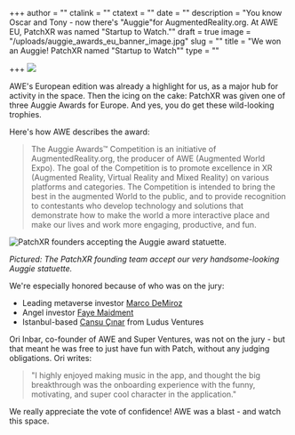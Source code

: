 +++
author = ""
ctalink = ""
ctatext = ""
date = ""
description = "You know Oscar and Tony - now there's \"Auggie\"for AugmentedReality.org. At AWE EU, PatchXR was named \"Startup to Watch.\""
draft = true
image = "/uploads/auggie_awards_eu_banner_image.jpg"
slug = ""
title = "We won an Auggie! PatchXR named \"Startup to Watch\""
type = ""

+++
![](/uploads/auggie_awards_eu_banner_image.jpg)

AWE's European edition was already a highlight for us, as a major hub for activity in the space. Then the icing on the cake: PatchXR was given one of three Auggie Awards for Europe.  And yes, you do get these wild-looking trophies.

Here's how AWE describes the award:

> The Auggie Awards™ Competition is an initiative of AugmentedReality.org, the producer of AWE (Augmented World Expo). The goal of the Competition is to promote excellence in XR (Augmented Reality, Virtual Reality and Mixed Reality) on various platforms and categories. The Competition is intended to bring the best in the augmented World to the public, and to provide recognition to contestants who develop technology and solutions that demonstrate how to make the world a more interactive place and make our lives and work more engaging, productive, and fun.

![PatchXR founders accepting the Auggie award statuette.](/uploads/patchteam-winners.jpg)

_Pictured: The PatchXR founding team accept our very handsome-looking Auggie statuette._

We're especially honored because of who was on the jury:

* Leading metaverse investor [Marco DeMiroz](https://www.linkedin.com/in/marcodemiroz/)
* Angel investor [Faye Maidment](https://www.linkedin.com/in/faye-maidment-12345069/)
* Istanbul-based [Cansu Çınar](https://www.linkedin.com/in/cansu-cinar-05770696/) from Ludus Ventures

Ori Inbar, co-founder of AWE and Super Ventures, was not on the jury - but that meant he was free to just have fun with Patch, without any judging obligations. Ori writes:

> "I highly enjoyed making music in the app, and thought the big breakthrough was the onboarding experience with the funny, motivating, and super cool character in the application."

We really appreciate the vote of confidence! AWE was a blast - and watch this space.